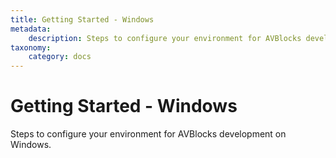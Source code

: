 ```yaml
---
title: Getting Started - Windows
metadata:
    description: Steps to configure your environment for AVBlocks development on Windows.
taxonomy:
    category: docs
---
```


# Getting Started - Windows

Steps to configure your environment for AVBlocks development on Windows.


